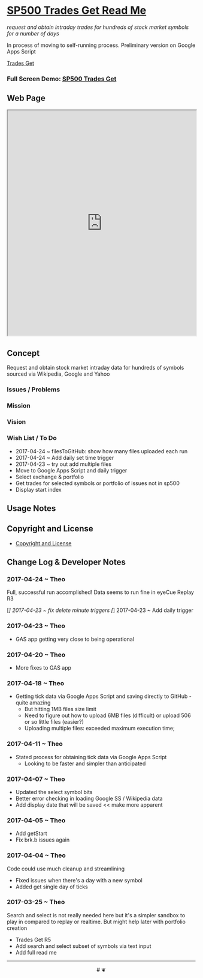 
[SP500 Trades Get Read Me]( https://jaanga.github.io/sp500/#trades-get/README.md )
===
_request and obtain intraday trades for hundreds of stock market symbols for a number of days_

In process of moving to self-running process. Preliminary version on Google Apps Script

[Trades Get]( https://docs.google.com/spreadsheets/d/1Qe8UxwBWIMmlFrsTMxkorJwlX4beGQAeRNANSjJ8TME/edit )


### Full Screen Demo: [SP500 Trades Get ]( https://prediqtiv.github.io/trades-get/index.html )


## Web Page

<iframe src="https://prediqtiv.github.io/trades-get/index.html" width=100% height=600px ><img src="trades-get-r4.png" ></iframe>


## Concept

Request and obtain stock market intraday data for hundreds of symbols sourced via Wikipedia, Google and Yahoo

### Issues / Problems



### Mission
<!-- a statement of a rationale, applicable now as well as in the future -->


### Vision
<!--  a descriptive picture of a desired future state -->


### Wish List / To Do

* 2017-04-24 ~ filesToGitHub: show how many files uploaded each run
* 2017-04-24 ~ Add daily set time trigger
* 2017-04-23 ~ try out add multiple files
* Move to Google Apps Script and daily trigger
* Select exchange & portfolio
* Get trades for selected symbols or portfolio of issues not in sp500
* Display start index


## Usage Notes



## Copyright and License

* [Copyright and License]( https://prediqtiv.github.io/#license.md )


## Change Log & Developer Notes


### 2017-04-24 ~ Theo

Full, successful run accomplished! Data seems to run fine in eyeCue Replay R3

[*] 2017-04-23 ~ fix delete minute triggers
[*] 2017-04-23 ~ Add daily trigger

### 2017-04-23 ~ Theo

* GAS app getting very close to being operational


### 2017-04-20 ~ Theo

* More fixes to GAS app

### 2017-04-18 ~ Theo

* Getting tick data via Google Apps Script and saving directly to GitHub - quite amazing
	* But hitting 1MB files size limit
	* Need to figure out how to upload 6MB files (difficult) or upload 506 or so little files (easier?)
	* Uploading multiple files: exceeded maximum execution time;

### 2017-04-11 ~ Theo

* Stated process for obtaining tick data via Google Apps Script
	* Looking to be faster and simpler than anticipated

### 2017-04-07 ~ Theo

* Updated the select symbol bits
* Better error checking in loading Google SS / Wikipedia data
* Add display date that will be saved << make more apparent

### 2017-04-05 ~ Theo

* Add getStart
* Fix brk.b issues again

### 2017-04-04 ~ Theo

Code could use much cleanup and streamlining

* Fixed issues when there's a day with a new symbol
* Added get single day of ticks

### 2017-03-25 ~ Theo

Search and select is not really needed here but it's a simpler sandbox to play in compared to replay or realtime.
But might help later with portfolio creation

* Trades Get R5
* Add search and select subset of symbols via text input
* Add full read me


***

<center title="dingbat" >
# <a href=javascript:window.scrollTo(0,0); style=text-decoration:none; >❦</a>
</center>


